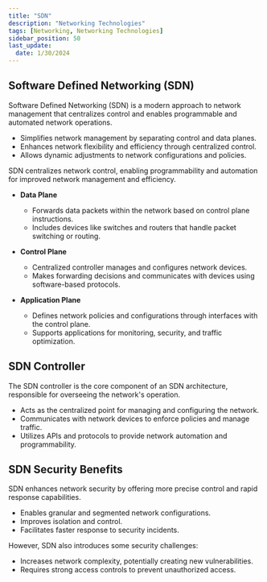 ```yaml
---
title: "SDN"
description: "Networking Technologies"
tags: [Networking, Networking Technologies]
sidebar_position: 50
last_update:
  date: 1/30/2024
---
```



## Software Defined Networking (SDN)

Software Defined Networking (SDN) is a modern approach to network management that centralizes control and enables programmable and automated network operations.

- Simplifies network management by separating control and data planes.
- Enhances network flexibility and efficiency through centralized control.
- Allows dynamic adjustments to network configurations and policies.

SDN centralizes network control, enabling programmability and automation for improved network management and efficiency.

- **Data Plane**
  - Forwards data packets within the network based on control plane instructions.
  - Includes devices like switches and routers that handle packet switching or routing.

- **Control Plane**
  - Centralized controller manages and configures network devices.
  - Makes forwarding decisions and communicates with devices using software-based protocols.

- **Application Plane**
  - Defines network policies and configurations through interfaces with the control plane.
  - Supports applications for monitoring, security, and traffic optimization.

## SDN Controller

The SDN controller is the core component of an SDN architecture, responsible for overseeing the network's operation.

- Acts as the centralized point for managing and configuring the network.
- Communicates with network devices to enforce policies and manage traffic.
- Utilizes APIs and protocols to provide network automation and programmability.


## SDN Security Benefits

SDN enhances network security by offering more precise control and rapid response capabilities.

- Enables granular and segmented network configurations.
- Improves isolation and control.
- Facilitates faster response to security incidents.

However, SDN also introduces some security challenges:

- Increases network complexity, potentially creating new vulnerabilities.
- Requires strong access controls to prevent unauthorized access.